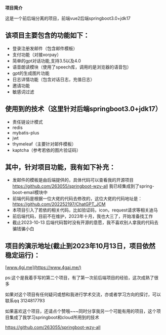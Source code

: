 **项目简介**

这是一个前后端分离的项目，前端vue2后端springboot3.0+jdk17

## 该项目主要包含的功能如下：
- 登录注册发邮件（包含邮件模板）
- 支付功能（对接xorpay）
- 简单的gpt对话功能,支持3.5以及4.0
- 语音朗读模块（使用了speech库，调用的是浏览器的语音包）
- gpt的生成图片功能
- 日志详情功能（包含对话日志，充值日志）
- 邀请功能
- 敏感词过滤

## 使用到的技术（这里针对后端springboot3.0+jdk17）
- 责任链设计模式
- redis
- mybatis-plus
- jwt
- thymeleaf（主要针对邮件模板）
- kaptcha（参考若依的图片验证码）

## 其中，针对项目功能，我有如下补充：
- 发邮件的模板是由后端提供的，具体代码可以查看我的开源项目 https://github.com/263055/springboot-wzy-all  我已经集成到了spring-boot-email模块中
- 前端代码是根据一位大佬的代码去修改的，这位大佬的代码地址是：https://github.com/202252197/ChatGPT_JCM
- 本项目引入了若依的相关代码，比如验证码，icon，request请求等相关迪马
- 前后端代码，目前不在维护，2023年十月，我也大三了，开始准备找工作
- 截止2023-10-13 后端代码暂时没有开源的意愿，我不喜欢别人拿我的代码去骗钱骗小白

## 项目的演示地址(截止到2023年10月13日，项目依然稳定运行)：
[www.4gi.me](https://www.4gai.me/)

ps:这个是我着手写的第二个项目，有了第一次前后端项目的经验，这次成熟了很多

如果对这个项目有任何疑问或想和我进行学术交流，亦或者学习方向的探讨，可以联系qq 3124817793

如果喜欢这个项目，还请点个赞哦~~~同时分享我另一个可能有用的项目，这个项目集成了我学习springboot和cloud所用到的技术

https://github.com/263055/springboot-wzy-all
